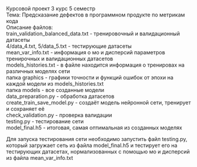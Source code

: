Курсовой проект 3 курс 5 семестр  
Тема: Предсказание дефектов в программном продукте по метрикам кода  
Описание файлов:  
train_validation_balanced_data.txt - тренировочный и валидационный датасеты  
4/data_4.txt, 5/data_5.txt - тестирующие датасеты  
mean_var_info.txt - информация о мо и дисперсий параметров тренирочных
и валидационных датасетов  
models_histories.txt - в файле находится информация о тренировах
на различных моделях сети  
папка graphics - графики точности и функций ошибок от эпохи
на каждой модели из models_histories.txt  
папка models - все созданные модели  
data_preparation.py - обработка датасетов  
create_train_save_model.py - создаёт модель нейронной сети, тренирует
и сохраняет её  
check_validation.py - проверка валидации  
testing.py - тестирование сети  
model_final.h5 - итоговая, самая оптимальная из созданных моделях  

Для запуска тестирования сети необходимо запустить файл testing.py,
который загружает сеть из файла model_final.h5 и тестирует его
на тестирующих датасетах, нормализованных с помощью мо и дисперсий
из файла mean_var_info.txt
